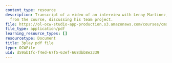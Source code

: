 ```yaml
---
content_type: resource
description: Transcript of a video of an interview with Lenny Martinez, a student
  from the course, discussing his team project.
file: https://ol-ocw-studio-app-production.s3.amazonaws.com/courses/cms-611j-creating-video-games-fall-2014/d59ab1fcf4ed67f563ef668dbb8e2339_jbhbJBtS48w.pdf
file_type: application/pdf
learning_resource_types: []
resourcetype: Document
title: 3play pdf file
type: OCWFile
uid: d59ab1fc-f4ed-67f5-63ef-668dbb8e2339
---
```

